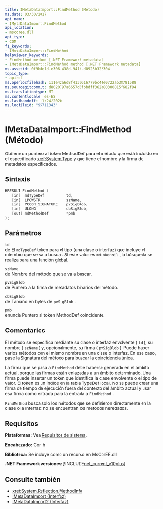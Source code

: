 ```yaml
---
title: IMetaDataImport::FindMethod (Método)
ms.date: 03/30/2017
api_name:
- IMetaDataImport.FindMethod
api_location:
- mscoree.dll
api_type:
- COM
f1_keywords:
- IMetaDataImport::FindMethod
helpviewer_keywords:
- FindMethod method [.NET Framework metadata]
- IMetaDataImport::FindMethod method [.NET Framework metadata]
ms.assetid: 0f9bde1d-e306-438d-941b-d0925b322304
topic_type:
- apiref
ms.openlocfilehash: 111e42a6d8f413c616779bc44e0722ab38781588
ms.sourcegitcommit: d8020797a6657d0fbbdff362b80300815f682f94
ms.translationtype: MT
ms.contentlocale: es-ES
ms.lasthandoff: 11/24/2020
ms.locfileid: "95711343"
---
```

# <a name="imetadataimportfindmethod-method"></a>IMetaDataImport::FindMethod (Método)

Obtiene un puntero al token MethodDef para el método que está incluido en el especificado <xref:System.Type> y que tiene el nombre y la firma de metadatos especificados.  
  
## <a name="syntax"></a>Sintaxis  
  
```cpp  
HRESULT FindMethod (  
   [in]  mdTypeDef          td,  
   [in]  LPCWSTR            szName,
   [in]  PCCOR_SIGNATURE    pvSigBlob,
   [in]  ULONG              cbSigBlob,
   [out] mdMethodDef        *pmb  
);  
```  
  
## <a name="parameters"></a>Parámetros  

 `td`  
 de El `mdTypeDef` token para el tipo (una clase o interfaz) que incluye el miembro que se va a buscar. Si este valor es `mdTokenNil` , la búsqueda se realiza para una función global.  
  
 `szName`  
 de Nombre del método que se va a buscar.  
  
 `pvSigBlob`  
 de Puntero a la firma de metadatos binarios del método.  
  
 `cbSigBlob`  
 de Tamaño en bytes de `pvSigBlob` .  
  
 `pmb`  
 enuncia Puntero al token MethodDef coincidente.  
  
## <a name="remarks"></a>Comentarios  

 El método se especifica mediante su clase o interfaz envolvente ( `td` ), su nombre ( `szName` ) y, opcionalmente, su firma ( `pvSigBlob` ). Puede haber varios métodos con el mismo nombre en una clase o interfaz. En ese caso, pase la Signatura del método para buscar la coincidencia única.  
  
 La firma que se pasa a `FindMethod` debe haberse generado en el ámbito actual, porque las firmas están enlazadas a un ámbito determinado. Una firma puede insertar un token que identifica la clase envolvente o el tipo de valor. El token es un índice en la tabla TypeDef local. No se puede crear una firma de tiempo de ejecución fuera del contexto del ámbito actual y usar esa firma como entrada para la entrada a `FindMethod` .  
  
 `FindMethod` busca solo los métodos que se definieron directamente en la clase o la interfaz; no se encuentran los métodos heredados.  
  
## <a name="requirements"></a>Requisitos  

 **Plataformas:** Vea [Requisitos de sistema](../../get-started/system-requirements.md).  
  
 **Encabezado:** Cor. h  
  
 **Biblioteca:** Se incluye como un recurso en MsCorEE.dll  
  
 **.NET Framework versiones:**[!INCLUDE[net_current_v10plus](../../../../includes/net-current-v10plus-md.md)]  
  
## <a name="see-also"></a>Consulte también

- <xref:System.Reflection.MethodInfo>
- [IMetaDataImport (Interfaz)](imetadataimport-interface.md)
- [IMetaDataImport2 (Interfaz)](imetadataimport2-interface.md)
